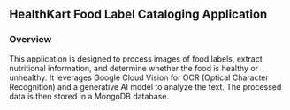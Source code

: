 ## HealthKart Food Label Cataloging Application
### Overview
This application is designed to process images of food labels, extract nutritional information, and determine whether the food is healthy or unhealthy. It leverages Google Cloud Vision for OCR (Optical Character Recognition) and a generative AI model to analyze the text. The processed data is then stored in a MongoDB database.
